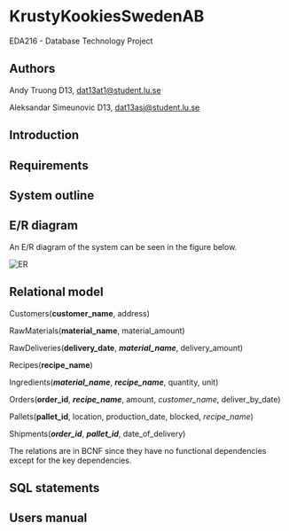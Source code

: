# KrustyKookiesSwedenAB
EDA216 - Database Technology Project

## Authors
Andy Truong D13, dat13at1@student.lu.se

Aleksandar Simeunovic D13, dat13asi@student.lu.se

## Introduction

## Requirements

## System outline

## E/R diagram
An E/R diagram of the system can be seen in the figure below.

![ER](ER.png)

## Relational model
Customers(<strong>customer_name</strong>, address)

RawMaterials(<strong>material_name</strong>, material_amount)

RawDeliveries(<strong>delivery_date</strong>, <strong><em>material_name</em></strong>, delivery_amount)

Recipes(<strong>recipe_name</strong>)

Ingredients(<strong><em>material_name</em></strong>, <strong><em>recipe_name</em></strong>, quantity, unit)

Orders(<strong>order_id</strong>, <strong><em>recipe_name</em></strong>, amount, <em>customer_name</em>, deliver_by_date)

Pallets(<strong>pallet_id</strong>, location, production_date, blocked, <em>recipe_name</em>)

Shipments(<strong><em>order_id</em></strong>, <strong><em>pallet_id</em></strong>, date_of_delivery)

The relations are in BCNF since they have no functional dependencies except for the key dependencies.

## SQL statements

## Users manual

